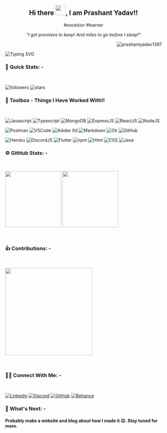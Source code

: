 <div align="center"> 
    <h2>Hi there <img src="https://raw.githubusercontent.com/MartinHeinz/MartinHeinz/master/wave.gif" width="32px">, I am Prashant Yadav!! 
    </h2>
</div>

<div>
  <span>
    <p align="center"> #excelsior #learner</p>
    <p align="center"><i>"I got promises to keep! And miles to go before I sleep!"</i></p>
    <p align="right"> <img src="https://komarev.com/ghpvc/?username=prashantyadav1397&label=Profile%20views&color=blue&style=flat-square" alt="prashantyadav1397" /></p> 
  </span>
</div>

![Typing SVG](https://readme-typing-svg.herokuapp.com?color=2b8ce2&size=20&lines=Full+Stack+Developer;UI/UX+Designer;Computer+Science+Student;Technology+Enthusiast;Always+Learning+New+Things;And+A+Proud+Indian....)

### 👀 Quick Stats: - 
<br>

![followers](https://img.shields.io/github/followers/prashantyadav1397?style=for-the-badge&logo=github&labelColor=black) 
![stars](https://img.shields.io/github/stars/prashantyadav1397?style=for-the-badge&logo=github&labelColor=black)
<br>

### 🧰 Toolbox - Things I Have Worked With!!
<br>

![Javascript](https://img.shields.io/badge/-Javascript-black?labelColor=black&style=for-the-badge&logo=Javascript&color=black)
![Typescript](https://img.shields.io/badge/-Typescript-black?labelColor=black&style=for-the-badge&logo=Typescript&color=black)
![MongoDB](https://img.shields.io/badge/-MongoDB-black?labelColor=black&style=for-the-badge&logo=mongodb&color=black)
![ExpressJS](https://img.shields.io/badge/-ExpressJS-black?labelColor=black&style=for-the-badge&logo=express&color=black)
![ReactJS](https://img.shields.io/badge/-ReactJS-black?labelColor=black&style=for-the-badge&logo=react&color=black)
![NodeJS](https://img.shields.io/badge/-NodeJS-black?labelColor=black&style=for-the-badge&logo=node.js&color=black)
<br>

![Postman](https://img.shields.io/badge/-Postman-black?labelColor=black&style=for-the-badge&logo=Postman&color=black)
![VSCode](https://img.shields.io/badge/-VSCode-black?labelColor=black&style=for-the-badge&logo=VisualStudioCode&color=black)
![Adobe Xd](https://img.shields.io/badge/-Adobe%20Xd-black?labelColor=black&style=for-the-badge&logo=AdobeXd&color=black)
![Markdown](https://img.shields.io/badge/-Markdown-black?labelColor=black&style=for-the-badge&logo=Markdown&color=black)
![Git](https://img.shields.io/badge/-Git-black?labelColor=black&style=for-the-badge&logo=Git&color=black)
![GitHub](https://img.shields.io/badge/-GitHub-black?labelColor=black&style=for-the-badge&logo=GitHub&color=black)
<br>

![Heroku](https://img.shields.io/badge/-Heroku-black?labelColor=black&style=for-the-badge&logo=Heroku&color=black)
![DiscordJS](https://img.shields.io/badge/-Discord%20JS-black?labelColor=black&style=for-the-badge&logo=discord.js&color=black)
![Flutter](https://img.shields.io/badge/-Flutter-black?labelColor=black&style=for-the-badge&logo=Flutter&color=black)
![npm](https://img.shields.io/badge/-npm-black?labelColor=black&style=for-the-badge&logo=npm&color=black)
![Html](https://img.shields.io/badge/-Html-black?labelColor=black&style=for-the-badge&logo=HTML5&color=black)
![CSS](https://img.shields.io/badge/-CSS-black?labelColor=black&style=for-the-badge&logo=CSS3&color=black)
![Java](https://img.shields.io/badge/-java-black?labelColor=black&style=for-the-badge&logo=java&color=black)

### ⚙️ GitHub Stats: - 
<br>
<p align="left"> 
  <img height="180em" src="https://github-readme-stats-eight-theta.vercel.app/api?username=prashantyadav1397&show_icons=true&theme=algolia&include_all_commits=true&count_private=false"/>
  <img height="180em" src="https://github-readme-stats-eight-theta.vercel.app/api/top-langs/?username=prashantyadav1397&layout=compact&langs_count=20&theme=algolia"/>
</p>
<br>

### 👍 Contributions: - 
<br>
<p align="left">
  <img height="280em" src="https://activity-graph.herokuapp.com/graph?username=prashantyadav1397&theme=github&hide_border=true&area=true"/>
</p>
<br>

### 🤝🏻 Connect With Me: -
<br>

[![Linkedin](https://img.shields.io/badge/-LinkedIn-black?labelColor=black&style=for-the-badge&logo=linkedin&color=black)](https://www.linkedin.com/in/prashant-yadav-2904b6169/)
[![Discord](https://img.shields.io/badge/-Discord-black?labelColor=black&style=for-the-badge&logo=discord&color=black)](https://discordapp.com/users/892679015138209792/)
[![GitHub](https://img.shields.io/badge/-GitHub-black?labelColor=black&style=for-the-badge&logo=github&color=black)](https://github.com/prashantyadav1397)
[![Behance](https://img.shields.io/badge/-Behance-black?labelColor=black&style=for-the-badge&logo=behance&color=black)](https://www.behance.net/prashantyadav4)
<br>

### 🤔 What's Next: -
<h4>Probably make a website and blog about how I made it 😉. Stay tuned for more.</h4>